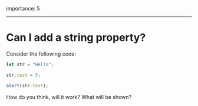 importance: 5

---

# Can I add a string property?

Consider the following code:

```js
let str = "Hello";

str.test = 5;

alert(str.test);
```

How do you think, will it work? What will be shown?
